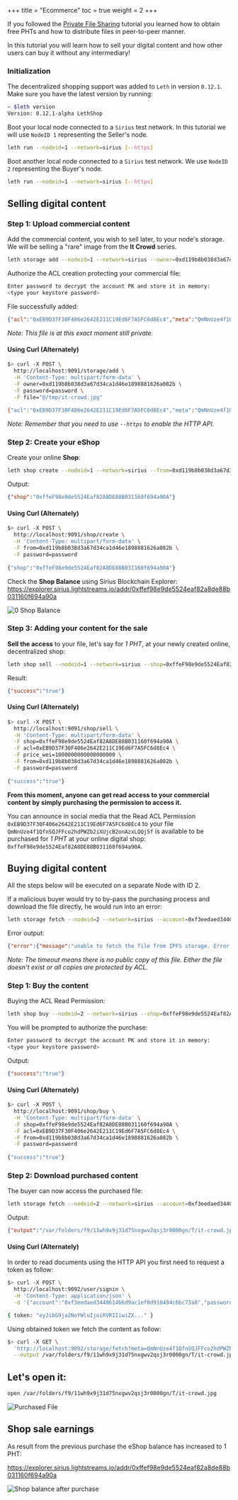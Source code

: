 +++
title = "Ecommerce"
toc = true
weight = 2
+++

If you followed the [Private File Sharing](/guides/file-sharing/) tutorial you learned how to obtain free PHTs and how to distribute files in peer-to-peer manner.

In this tutorial you will learn how to sell your digital content and how other users can buy it without any intermediary!

### Initialization 
The decentralized shopping support was added to `Leth` in version `0.12.1`. Make sure you have the latest version by running:

```bash
~ $leth version
Version: 0.12.1-alpha LethShop
```

Boot your local node connected to a `Sirius` test network. In this tutorial we will use `NodeID 1` representing the Seller's node.

```bash
leth run --nodeid=1 --network=sirius [--https]
```

Boot another local node connected to a `Sirius` test network. We use `NodeID 2` representing the Buyer's node.

```bash
leth run --nodeid=1 --network=sirius [--https]
```

## Selling digital content

### Step 1: Upload commercial content

Add the commercial content, you wish to sell later, to your node's storage. We will be selling a "rare" image from the **It Crowd** series.

```bash
leth storage add --nodeid=1 --network=sirius --owner=0xd119b8b038d3a67d34ca1d46e1898881626a082b --file=/tmp/it-crowd.jpg
```

Authorize the ACL creation protecting your commercial file:
```bash
Enter password to decrypt the account PK and store it in memory:
<type your keystore password>
```

File successfully added:
```json
{"acl":"0xEB9D37F30F406e2642E211C19Ed6F7A5FC6d8Ec4","meta":"QmNnUze4f1QfnSQJFFco2hdPWZb2iXUjcB2onAzxLQQj5f"}
```

*Note: This file is at this exact moment still private.*

#### Using Curl (Alternately)

```bash
$> curl -X POST \
  http://localhost:9091/storage/add \
  -H 'Content-Type: multipart/form-data' \
  -F owner=0xd119b8b038d3a67d34ca1d46e1898881626a082b \
  -F password=password \
  -F file="@/tmp/it-crowd.jpg"
  
{"acl":"0xEB9D37F30F406e2642E211C19Ed6F7A5FC6d8Ec4","meta":"QmNnUze4f1QfnSQJFFco2hdPWZb2iXUjcB2onAzxLQQj5f"}
```

*Note: Remember that you need to use `--https` to enable the HTTP API.*

### Step 2: Create your eShop

Create your online **Shop**:
```bash
leth shop create --nodeid=1 --network=sirius --from=0xd119b8b038d3a67d34ca1d46e1898881626a082b
```

Output:
```json
{"shop":"0xffeF98e9de5524Eaf82A8DE88B031160f694a90A"}
```

#### Using Curl (Alternately)

```bash
$> curl -X POST \
  http://localhost:9091/shop/create \
  -H 'Content-Type: multipart/form-data' \
  -F from=0xd119b8b038d3a67d34ca1d46e1898881626a082b \
  -F password=password
 
{"shop":"0xffeF98e9de5524Eaf82A8DE88B031160f694a90A"}
```

Check the **Shop Balance** using Sirius Blockchain Explorer: https://explorer.sirius.lightstreams.io/addr/0xffef98e9de5524eaf82a8de88b031160f694a90a

![0 Shop Balance](/img/0-shop-balance.png)

### Step 3: Adding your content for the sale

**Sell the access** to your file, let's say for _1 PHT_, at your newly created online, decentralized shop:
```bash
leth shop sell --nodeid=1 --network=sirius --shop=0xffeF98e9de5524Eaf82A8DE88B031160f694a90A --acl=0xEB9D37F30F406e2642E211C19Ed6F7A5FC6d8Ec4 --price_wei=1000000000000000000 --from=0xd119b8b038d3a67d34ca1d46e1898881626a082b
```

Result:
```json
{"success":"true"}
```

#### Using Curl (Alternately)

```bash
$> curl -X POST \
  http://localhost:9091/shop/sell \
  -H 'Content-Type: multipart/form-data' \
  -F shop=0xffeF98e9de5524Eaf82A8DE88B031160f694a90A \
  -F acl=0xEB9D37F30F406e2642E211C19Ed6F7A5FC6d8Ec4 \
  -F price_wei=1000000000000000000 \
  -F from=0xd119b8b038d3a67d34ca1d46e1898881626a082b \
  -F password=password
 
{"success":"true"}
```

**From this moment, anyone can get read access to your commercial content by simply purchasing the permission to access it.**

You can announce in social media that the Read ACL Permission `0xEB9D37F30F406e2642E211C19Ed6F7A5FC6d8Ec4` to your file `QmNnUze4f1QfnSQJFFco2hdPWZb2iXUjcB2onAzxLQQj5f` 
is available to be purchased for _1 PHT_ at your online digital shop: `0xffeF98e9de5524Eaf82A8DE88B031160f694a90A`.

## Buying digital content

All the steps below will be executed on a separate Node with ID 2.

If a malicious buyer would try to by-pass the purchasing process and download the file directly, he would run into an error:

```bash
leth storage fetch --nodeid=2 --network=sirius --account=0xf3eedaed3440614b6d9ac1ef0d910494c6bc73a8 --meta=QmNnUze4f1QfnSQJFFco2hdPWZb2iXUjcB2onAzxLQQj5f
```

Error output:
```json
{"error":{"message":"unable to fetch the file from IPFS storage. Error: ipfs cat cmd timed out","code":"ERROR_UNKNOWN"}}
```

*Note: The timeout means there is no public copy of this file. Either the file doesn't exist or all copies are protected by ACL.*

### Step 1: Buy the content

Buying the ACL Read Permission:

```bash
leth shop buy --nodeid=2 --network=sirius --shop=0xffeF98e9de5524Eaf82A8DE88B031160f694a90A --acl=0xEB9D37F30F406e2642E211C19Ed6F7A5FC6d8Ec4 --from=0xf3eedaed3440614b6d9ac1ef0d910494c6bc73a8
```

You will be prompted to authorize the purchase:
```bash
Enter password to decrypt the account PK and store it in memory:
<type your keystore password>
```

Output:
```json
{"success":"true"}
```

#### Using Curl (Alternately)

```bash
$> curl -X POST \
  http://localhost:9091/shop/buy \
  -H 'Content-Type: multipart/form-data' \
  -F shop=0xffeF98e9de5524Eaf82A8DE88B031160f694a90A \
  -F acl=0xEB9D37F30F406e2642E211C19Ed6F7A5FC6d8Ec4 \
  -F from=0xd119b8b038d3a67d34ca1d46e1898881626a082b \
  -F password=password
 
{"success":"true"}
```

### Step 2: Download purchased content

The buyer can now access the purchased file:
```bash
leth storage fetch --nodeid=2 --network=sirius --account=0xf3eedaed3440614b6d9ac1ef0d910494c6bc73a8 --meta=QmNnUze4f1QfnSQJFFco2hdPWZb2iXUjcB2onAzxLQQj5f
```

Output:
```json
{"output":"/var/folders/f9/11wh9x9j31d75nxgwv2qsj3r0000gn/T/it-crowd.jpg"}
```

#### Using Curl (Alternately)

In order to read documents using the HTTP API you first need to request a token as follow:
```bash
$> curl -X POST \
  http://localhost:9092/user/signin \
  -H 'Content-Type: application/json' \
  -d '{"account":"0xf3eedaed3440614b6d9ac1ef0d910494c6bc73a8","password":"password"}'

{ token: "eyJibG9ja2NoYWluIjoiRVRIIiwiZX..." }
```

Using obtained token we fetch the content as follow:
```bash
$> curl -X GET \
  'http://localhost:9092/storage/fetch?meta=QmNnUze4f1QfnSQJFFco2hdPWZb2iXUjcB2onAzxLQQj5f&token=eyJibG9ja2NoYWluIjoiRVRIIiwiZX...' \
  --output /var/folders/f9/11wh9x9j31d75nxgwv2qsj3r0000gn/T/it-crowd.jpg
```

## Let's open it:
```bash
open /var/folders/f9/11wh9x9j31d75nxgwv2qsj3r0000gn/T/it-crowd.jpg
```

![Purchased File](/img/shop_bought_file.jpg)

## Shop sale earnings

As result from the previous purchase the eShop balance has increased to 1 PHT:

https://explorer.sirius.lightstreams.io/addr/0xffef98e9de5524eaf82a8de88b031160f694a90a

![Shop balance after purchase](/img/1-shop-balance.png)
